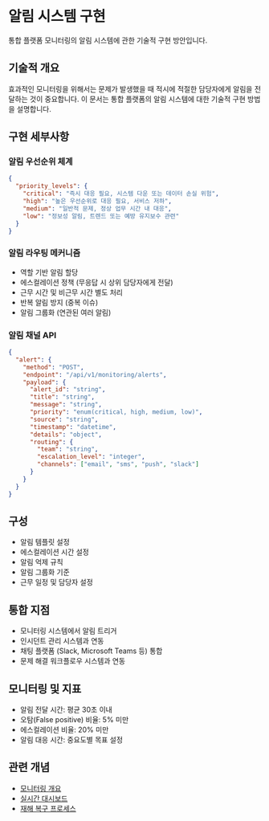 # 알림 시스템 구현

통합 플랫폼 모니터링의 알림 시스템에 관한 기술적 구현 방안입니다.

## 기술적 개요
효과적인 모니터링을 위해서는 문제가 발생했을 때 적시에 적절한 담당자에게 알림을 전달하는 것이 중요합니다. 이 문서는 통합 플랫폼의 알림 시스템에 대한 기술적 구현 방법을 설명합니다.

## 구현 세부사항

### 알림 우선순위 체계
```json
{
  "priority_levels": {
    "critical": "즉시 대응 필요, 시스템 다운 또는 데이터 손실 위험",
    "high": "높은 우선순위로 대응 필요, 서비스 저하",
    "medium": "일반적 문제, 정상 업무 시간 내 대응",
    "low": "정보성 알림, 트렌드 또는 예방 유지보수 관련"
  }
}
```

### 알림 라우팅 메커니즘
- 역할 기반 알림 할당
- 에스컬레이션 정책 (무응답 시 상위 담당자에게 전달)
- 근무 시간 및 비근무 시간 별도 처리
- 반복 알림 방지 (중복 이슈)
- 알림 그룹화 (연관된 여러 알림)

### 알림 채널 API
```json
{
  "alert": {
    "method": "POST",
    "endpoint": "/api/v1/monitoring/alerts",
    "payload": {
      "alert_id": "string",
      "title": "string",
      "message": "string",
      "priority": "enum(critical, high, medium, low)",
      "source": "string",
      "timestamp": "datetime",
      "details": "object",
      "routing": {
        "team": "string",
        "escalation_level": "integer",
        "channels": ["email", "sms", "push", "slack"]
      }
    }
  }
}
```

## 구성
- 알림 템플릿 설정
- 에스컬레이션 시간 설정
- 알림 억제 규칙
- 알림 그룹화 기준
- 근무 일정 및 담당자 설정

## 통합 지점
- 모니터링 시스템에서 알림 트리거
- 인시던트 관리 시스템과 연동
- 채팅 플랫폼 (Slack, Microsoft Teams 등) 통합
- 문제 해결 워크플로우 시스템과 연동

## 모니터링 및 지표
- 알림 전달 시간: 평균 30초 이내
- 오탐(False positive) 비율: 5% 미만
- 에스컬레이션 비율: 20% 미만
- 알림 대응 시간: 중요도별 목표 설정

## 관련 개념
- [모니터링 개요](./overview.md)
- [실시간 대시보드](./dashboard.md)
- [재해 복구 프로세스](../disaster-recovery/circuit-breaker.md)
